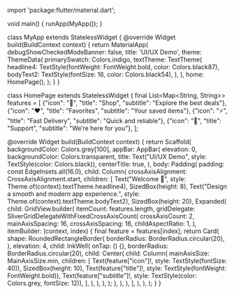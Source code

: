 import 'package:flutter/material.dart';

void main() {
  runApp(MyApp());
}

class MyApp extends StatelessWidget {
  @override
  Widget build(BuildContext context) {
    return MaterialApp(
      debugShowCheckedModeBanner: false,
      title: 'UI/UX Demo',
      theme: ThemeData(
        primarySwatch: Colors.indigo,
        textTheme: TextTheme(
          headline4: TextStyle(fontWeight: FontWeight.bold, color: Colors.black87),
          bodyText2: TextStyle(fontSize: 16, color: Colors.black54),
        ),
      ),
      home: HomePage(),
    );
  }
}

class HomePage extends StatelessWidget {
  final List<Map<String, String>> features = [
    {"icon": "🛒", "title": "Shop", "subtitle": "Explore the best deals"},
    {"icon": "❤️", "title": "Favorites", "subtitle": "Your saved items"},
    {"icon": "⚡", "title": "Fast Delivery", "subtitle": "Quick and reliable"},
    {"icon": "💬", "title": "Support", "subtitle": "We’re here for you"},
  ];

  @override
  Widget build(BuildContext context) {
    return Scaffold(
      backgroundColor: Colors.grey[100],
      appBar: AppBar(
        elevation: 0,
        backgroundColor: Colors.transparent,
        title: Text("UI/UX Demo", style: TextStyle(color: Colors.black)),
        centerTitle: true,
      ),
      body: Padding(
        padding: const EdgeInsets.all(16.0),
        child: Column(
          crossAxisAlignment: CrossAxisAlignment.start,
          children: [
            Text("Welcome 👋", style: Theme.of(context).textTheme.headline4),
            SizedBox(height: 8),
            Text("Design a smooth and modern app experience.",
                style: Theme.of(context).textTheme.bodyText2),
            SizedBox(height: 20),
            Expanded(
              child: GridView.builder(
                itemCount: features.length,
                gridDelegate: SliverGridDelegateWithFixedCrossAxisCount(
                  crossAxisCount: 2,
                  mainAxisSpacing: 16,
                  crossAxisSpacing: 16,
                  childAspectRatio: 1,
                ),
                itemBuilder: (context, index) {
                  final feature = features[index];
                  return Card(
                    shape: RoundedRectangleBorder(
                      borderRadius: BorderRadius.circular(20),
                    ),
                    elevation: 4,
                    child: InkWell(
                      onTap: () {},
                      borderRadius: BorderRadius.circular(20),
                      child: Center(
                        child: Column(
                          mainAxisSize: MainAxisSize.min,
                          children: [
                            Text(feature["icon"]!, style: TextStyle(fontSize: 40)),
                            SizedBox(height: 10),
                            Text(feature["title"]!,
                                style: TextStyle(fontWeight: FontWeight.bold)),
                            Text(feature["subtitle"]!,
                                style: TextStyle(color: Colors.grey, fontSize: 12)),
                          ],
                        ),
                      ),
                    ),
                  );
                },
              ),
            ),
          ],
        ),
      ),
    );
  }
}

